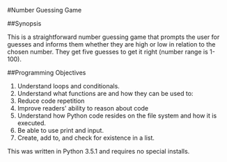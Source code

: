 #Number Guessing Game

##Synopsis

This is a straightforward number guessing game that prompts the user for guesses
and informs them whether they are high or low in relation to the chosen number. They
get five guesses to get it right (number range is 1-100).

##Programming Objectives

1. Understand loops and conditionals.
2. Understand what functions are and how they can be used to:
3. Reduce code repetition
4. Improve readers' ability to reason about code
5. Understand how Python code resides on the file system and how it is executed.
6. Be able to use print and input.
7. Create, add to, and check for existence in a list.

This was written in Python 3.5.1 and requires no special installs.
